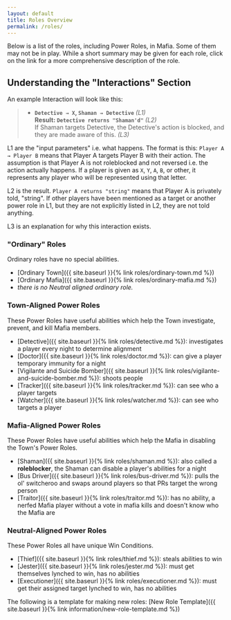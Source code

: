 ```yaml
---
layout: default
title: Roles Overview
permalink: /roles/
---
```


Below is a list of the roles, including Power Roles, in Mafia. Some of them may not be in play. While a short summary may be given for each role, click on the link for a more comprehensive description of the role.

## Understanding the "Interactions" Section
An example Interaction will look like this:

> - **`Detective → X`, `Shaman → Detective`** _(L1)_  
> **Result: `Detective returns "Shaman'd"`** _(L2)_  
> If Shaman targets Detective, the Detective's action is blocked, and they are made aware of this. _(L3)_

L1 are the "input parameters" i.e. what happens. The format is this: `Player A → Player B` means that Player A targets Player B with their action. The assumption is that Player A is not roleblocked and not reversed i.e. the action actually happens. If a player is given as `X`, `Y`, `A`, `B`, or other, it represents any player who will be represented using that letter.

L2 is the result. `Player A returns "string"` means that Player A is privately told, "string". If other players have been mentioned as a target or another power role in L1, but they are not explicitly listed in L2, they are not told anything.

L3 is an explanation for why this interaction exists.

### "Ordinary" Roles
Ordinary roles have no special abilities.
- [Ordinary Town]({{ site.baseurl }}{% link roles/ordinary-town.md %})
- [Ordinary Mafia]({{ site.baseurl }}{% link roles/ordinary-mafia.md %})
- _there is no Neutral aligned ordinary role._

### Town-Aligned Power Roles
These Power Roles have useful abilities which help the Town investigate, prevent, and kill Mafia members.
- [Detective]({{ site.baseurl }}{% link roles/detective.md %}): investigates a player every night to determine alignment
- [Doctor]({{ site.baseurl }}{% link roles/doctor.md %}): can give a player temporary immunity for a night
- [Vigilante and Suicide Bomber]({{ site.baseurl }}{% link roles/vigilante-and-suicide-bomber.md %}): shoots people
- [Tracker]({{ site.baseurl }}{% link roles/tracker.md %}): can see who a player targets
- [Watcher]({{ site.baseurl }}{% link roles/watcher.md %}): can see who targets a player

### Mafia-Aligned Power Roles
These Power Roles have useful abilities which help the Mafia in disabling the Town's Power Roles.
- [Shaman]({{ site.baseurl }}{% link roles/shaman.md %}): also called a **roleblocker**, the Shaman can disable a player's abilities for a night
- [Bus Driver]({{ site.baseurl }}{% link roles/bus-driver.md %}): pulls the ol' switcheroo and swaps around players so that PRs target the wrong person
- [Traitor]({{ site.baseurl }}{% link roles/traitor.md %}): has no ability, a nerfed Mafia player without a vote in mafia kills and doesn't know who the Mafia are

### Neutral-Aligned Power Roles
These Power Roles all have unique Win Conditions.
- [Thief]({{ site.baseurl }}{% link roles/thief.md %}): steals abilities to win
- [Jester]({{ site.baseurl }}{% link roles/jester.md %}): must get themselves lynched to win, has no abilities
- [Executioner]({{ site.baseurl }}{% link roles/executioner.md %}): must get their assigned target lynched to win, has no abilities

The following is a template for making new roles: [New Role Template]({{ site.baseurl }}{% link information/new-role-template.md %})

